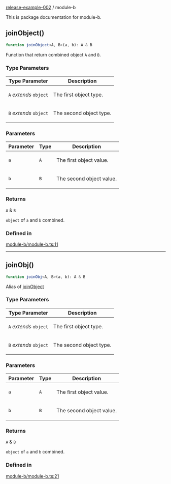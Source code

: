 [release-example-002](https://github.com/itsmeid/release-example-002/tree/main/docs/README.md) / module-b

This is package documentation for module-b.

## joinObject()

```ts
function joinObject<A, B>(a, b): A & B
```

Function that return combined object `A` and `B`.

### Type Parameters

<table>
<thead>
<tr>
<th>Type Parameter</th>
<th>Description</th>
</tr>
</thead>
<tbody>
<tr>
<td>

`A` *extends* `object`

</td>
<td>

The first object type.

</td>
</tr>
<tr>
<td>

`B` *extends* `object`

</td>
<td>

The second object type.

</td>
</tr>
</tbody>
</table>

### Parameters

<table>
<thead>
<tr>
<th>Parameter</th>
<th>Type</th>
<th>Description</th>
</tr>
</thead>
<tbody>
<tr>
<td>

`a`

</td>
<td>

`A`

</td>
<td>

The first object value.

</td>
</tr>
<tr>
<td>

`b`

</td>
<td>

`B`

</td>
<td>

The second object value.

</td>
</tr>
</tbody>
</table>

### Returns

`A` & `B`

`object` of `a` and `b` combined.

### Defined in

[module-b/module-b.ts:11](https://github.com/itsmeid/release-example-002/blob/0fa203b83865be5ee9f29465ace0928ff194b777/src/module-b/module-b.ts#L11)

***

## joinObj()

```ts
function joinObj<A, B>(a, b): A & B
```

Alias of [joinObject](https://github.com/itsmeid/release-example-002/tree/main/docs/module-b.md#joinObject)

### Type Parameters

<table>
<thead>
<tr>
<th>Type Parameter</th>
<th>Description</th>
</tr>
</thead>
<tbody>
<tr>
<td>

`A` *extends* `object`

</td>
<td>

The first object type.

</td>
</tr>
<tr>
<td>

`B` *extends* `object`

</td>
<td>

The second object type.

</td>
</tr>
</tbody>
</table>

### Parameters

<table>
<thead>
<tr>
<th>Parameter</th>
<th>Type</th>
<th>Description</th>
</tr>
</thead>
<tbody>
<tr>
<td>

`a`

</td>
<td>

`A`

</td>
<td>

The first object value.

</td>
</tr>
<tr>
<td>

`b`

</td>
<td>

`B`

</td>
<td>

The second object value.

</td>
</tr>
</tbody>
</table>

### Returns

`A` & `B`

`object` of `a` and `b` combined.

### Defined in

[module-b/module-b.ts:21](https://github.com/itsmeid/release-example-002/blob/0fa203b83865be5ee9f29465ace0928ff194b777/src/module-b/module-b.ts#L21)
